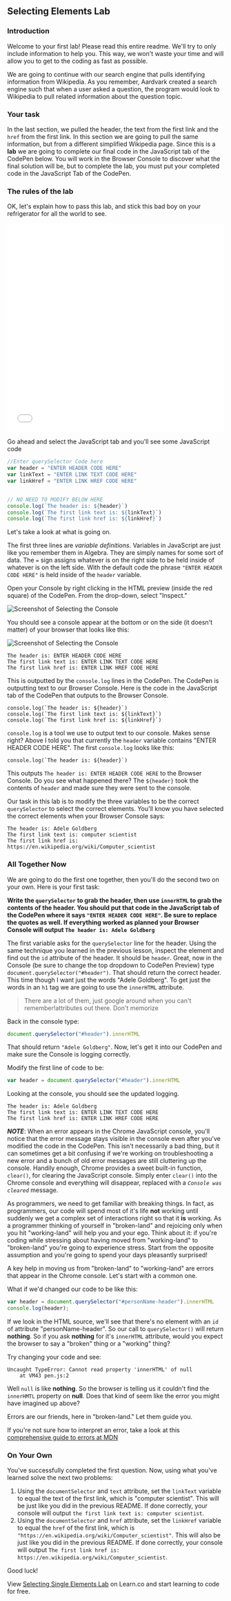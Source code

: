 ## Selecting Elements Lab

### Introduction

Welcome to your first lab! Please read this entire readme. We'll try to only include information to help you. This way, we won't waste your time and will allow you to get to the coding as fast as possible.

We are going to continue with our search engine that pulls identifying information from Wikipedia. As you remember, Aardvark created a search engine such that when a user asked a question, the program would look to Wikipedia to pull related information about the question topic.


### Your task

In the last section, we pulled the header, the text from the first link and the `href` from the first link. In this section we are going to pull the same information, but from a different simplified Wikipedia page. Since this is a **lab** we are going to complete our final code in the JavaScript tab of the CodePen below. You will work in the Browser Console to discover what the final solution will be, but to complete the lab, you must put your completed code in the JavaScript Tab of the CodePen.

### The rules of the lab

OK, let's explain how to pass this lab, and stick this bad boy on your refrigerator for all the world to see.

<iframe height='482' scrolling='no' title='adele-goldberg-simplified' src='//codepen.io/joemburgess/embed/PmxyNW/?height=482&theme-id=0&default-tab=js,result&embed-version=2&editable=true' frameborder='no' allowtransparency='true' allowfullscreen='true' style='width: 100%;'>See the Pen <a href='https://codepen.io/joemburgess/pen/PmxyNW/'>adele-goldberg-simplified</a> by Joe Burgess (<a href='http://codepen.io/joemburgess'>@joemburgess</a>) on <a href='http://codepen.io'>CodePen</a>.
</iframe>

Go ahead and select the JavaScript tab and you'll see some JavaScript code

```javascript
//Enter querySelector Code here
var header = "ENTER HEADER CODE HERE"
var linkText = "ENTER LINK TEXT CODE HERE"
var linkHref = "ENTER LINK HREF CODE HERE"


// NO NEED TO MODIFY BELOW HERE
console.log(`The header is: ${header}`)
console.log(`The first link text is: ${linkText}`)
console.log(`The first link href is: ${linkHref}`)
```

Let's take a look at what is going on.

The first three lines are _variable definitions_. Variables in JavaScript are just like you remember them in Algebra. They are simply names for some sort of data. The `=` sign assigns whatever is on the right side to be held inside of whatever is on the left side. With the default code the phrase `"ENTER HEADER CODE HERE"` is held inside of the `header` variable.

Open your Console by right clicking in the HTML preview (inside the red square)
of the CodePen. From the drop-down, select "Inspect."

![Screenshot of Selecting the Console](https://curriculum-content.s3.amazonaws.com/fswb-assets/selecting-single-elements-lab/selecting_inspect2.png)

You should see a console appear at the bottom or on the side (it doesn't
matter) of your browser that looks like this:

![Screenshot of Selecting the Console](https://curriculum-content.s3.amazonaws.com/fswb-assets/selecting-single-elements-lab/console_launched.png)

```
The header is: ENTER HEADER CODE HERE
The first link text is: ENTER LINK TEXT CODE HERE
The first link href is: ENTER LINK HREF CODE HERE
```

This is outputted by the `console.log` lines in the CodePen. The CodePen is outputting text to our Browser Console. Here is the code in the JavaScript tab of the CodePen that outputs to the Browser Console.

```
console.log(`The header is: ${header}`)
console.log(`The first link text is: ${linkText}`)
console.log(`The first link href is: ${linkHref}`)
```

`console.log` is a tool we use to output text to our console. Makes sense right? Above I told you that currently the `header` variable contains "ENTER HEADER CODE HERE". The first `console.log` looks like this:

```
console.log(`The header is: ${header}`)
```

This outputs `The header is: ENTER HEADER CODE HERE` to the Browser Console. Do you see what happened there? The `${header}` took the contents of `header` and made sure they were sent to the console.

Our task in this lab is to modify the three variables to be the correct `querySelector` to select the correct elements. You'll know you have selected the correct elements when your Browser Console says:

```
The header is: Adele Goldberg
The first link text is: computer scientist
The first link href is: https://en.wikipedia.org/wiki/Computer_scientist
```

### All Together Now

We are going to do the first one together, then you'll do the second two on your own. Here is your first task:

**Write the `querySelector` to grab the header, then use `innerHTML` to grab the contents of the header. You should put that code in the JavaScript tab of the CodePen where it says `"ENTER HEADER CODE HERE"`. Be sure to replace the quotes as well. If everything worked as planned your Browser Console will output `The header is: Adele Goldberg`**

The first variable asks for the `querySelector` line for the header. Using the same technique you learned in the previous lesson, inspect the element and find out the `id` attribute of the header. It should be `header`. Great, now in the Console (be sure to change the top dropdown to CodePen Preview) type `document.querySelector("#header")`. That should return the correct header. This time though I want just the words "Adele Goldberg". To get just the words in an `h1` tag we are going to use the `innerHTML` attribute.

 >There are a lot of  them, just google around when you can't remember!attributes out there. Don't memorize

Back in the console type:


```javascript
document.querySelector("#header").innerHTML
```

That should return `"Adele Goldberg"`. Now, let's get it into our CodePen and make sure the Console is logging correctly.

Modify the first line of code to be:

```javascript
var header = document.querySelector("#header").innerHTML
```

Looking at the console, you should see the updated logging.

```
The header is: Adele Goldberg
The first link text is: ENTER LINK TEXT CODE HERE
The first link href is: ENTER LINK HREF CODE HERE
```

***NOTE***: When an error appears in the Chrome JavaScript console, you'll notice that the error message stays visible in the console even after you've modified the code in the CodePen. This isn't necessarily a bad thing, but it can sometimes get a bit confusing if we're working on troubleshooting a new error and a bunch of old error messages are still cluttering up the console. Handily enough, Chrome provides a sweet built-in function, `clear()`, for clearing the JavaScript console. Simply enter `clear()` into the Chrome console and everything will disappear, replaced with a _`Console was cleared`_ message.

As programmers, we need to get familiar with breaking things. In fact, as
programmers, our code will spend most of it's life **not** working until
suddenly we get a complex set of interactions right so that it **is** working.
As a programmer thinking of yourself in "broken-land" and rejoicing only when
you hit "working-land" will help you and your ego. Think about it: if you're
coding while stressing about having moved from "working-land" to "broken-land"
you're going to experience stress. Start from the opposite assumption and
you're going to spend your days pleasantly surprised!

A key help in moving us from "broken-land" to "working-land" are errors that
appear in the Chrome console. Let's start with a common one.

What if we'd changed our code to be like this:

```javascript
var header = document.querySelector("#personName-header").innerHTML
console.log(header);
```

If we look in the HTML source, we'll see that there's no element with an
`id` of attribute "personName-header". So our call to `querySelector()` will
return **nothing**. So if you ask **nothing** for it's `innerHTML` attribute,
would you expect the browser to say a "broken" thing or a "working" thing?

Try changing your code and see:

```text
Uncaught TypeError: Cannot read property 'innerHTML' of null
    at VM43 pen.js:2
```

Well `null` is like **nothing**. So the browser is telling us it couldn't find
the `innerHMTL` property on **null**. Does that kind of seem like the error you
might have imagined up above?

Errors are our friends, here in "broken-land." Let them guide you.

If you're not sure how to interpret an error, take a look at this
[comprehensive guide to errors at MDN][mdnerrors]



### On Your Own

You've successfully completed the first question. Now, using what you've learned solve the next two problems:

 1. Using the `documentSelector` and `text` attribute, set the `linkText` variable to equal the text of the first link, which is "computer scientist". This will be just like you did in the previous README. If done correctly, your console will output `the first link text is: computer scientist`.
 2. Using the `documentSelector` and `href` attribute, set the `linkHref` variable to equal the `href` of the first link, which is `"https://en.wikipedia.org/wiki/Computer_scientist"`. This will also be just like you did in the previous README. If done correctly, your console will output `The first link href is: https://en.wikipedia.org/wiki/Computer_scientist`.

Good luck!

<p class='util--hide'>View <a href='https://learn.co/lessons/selecting-single-elements-lab'>Selecting Single Elements Lab</a> on Learn.co and start learning to code for free.</p>

[mdnerrors]: https://developer.mozilla.org/en-US/docs/Web/JavaScript/Reference/Errors
